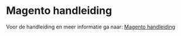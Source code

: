 # Magento handleiding

Voor de handleiding en meer informatie ga naar: [Magento handleiding]

[Magento handleiding]: https://developer.myparcel.nl/nl/documentatie/13.magento2/
